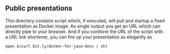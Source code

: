 ## Public presentations

This directory contains script which, if executed, will pull and startup a fixed presentation as Docker image. 
As single output you get an URL which can directly pipe to your browser. And if you combine the URL of the script
with a URL link shortener, you can fire up your presentation as elegantly as
 
````
open $(curl bit.ly/docker-for-java-devs | sh)
````

